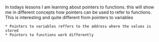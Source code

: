 In todays lessons I am learning about pointers to functions. this will show me in different concepts how pointers can be used to refer to functions. This is interesting and quite different from pointers to variables

	* Pointers to variables reffers to the address where the values is stored
	* Pointers to functions work differently

